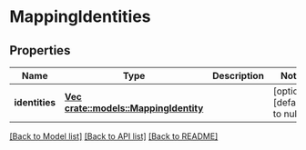 # MappingIdentities

## Properties
Name | Type | Description | Notes
------------ | ------------- | ------------- | -------------
**identities** | [**Vec <crate::models::MappingIdentity>**](MappingIdentity.md) |  | [optional] [default to null]

[[Back to Model list]](../README.md#documentation-for-models) [[Back to API list]](../README.md#documentation-for-api-endpoints) [[Back to README]](../README.md)



